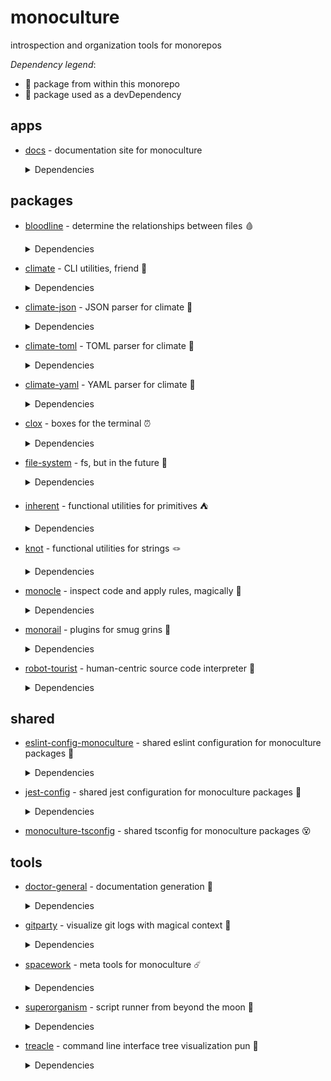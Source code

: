 # monoculture

introspection and organization tools for monorepos

*Dependency legend*:

 - 🦴 package from within this monorepo
 - 🧪 package used as a devDependency



## apps

   * [docs](https://github.com/brekk/monoculture/tree/main/apps/docs) - documentation site for monoculture

     <details><summary>Dependencies</summary>

      - [@chakra-ui/react](https://www.npmjs.com/package/@chakra-ui/react)
      - [@chakra-ui/system](https://www.npmjs.com/package/@chakra-ui/system)
      - [@emotion/react](https://www.npmjs.com/package/@emotion/react)
      - [@emotion/styled](https://www.npmjs.com/package/@emotion/styled)
      - [@mdi/js](https://www.npmjs.com/package/@mdi/js)
      - [framer-motion](https://www.npmjs.com/package/framer-motion)
      - [next](https://www.npmjs.com/package/next)
      - [nextra](https://www.npmjs.com/package/nextra)
      - [nextra-theme-docs](https://www.npmjs.com/package/nextra-theme-docs)
      - [react](https://www.npmjs.com/package/react)
      - [react-dom](https://www.npmjs.com/package/react-dom)
      - [@babel/core](https://www.npmjs.com/package/@babel/core)🧪
      - [@testing-library/dom](https://www.npmjs.com/package/@testing-library/dom)🧪
      - [@testing-library/jest-dom](https://www.npmjs.com/package/@testing-library/jest-dom)🧪
      - [@testing-library/react](https://www.npmjs.com/package/@testing-library/react)🧪
      - [@testing-library/user-event](https://www.npmjs.com/package/@testing-library/user-event)🧪
      - [@types/jest](https://www.npmjs.com/package/@types/jest)🧪
      - [@types/react](https://www.npmjs.com/package/@types/react)🧪
      - [doctor-general](https://github.com/brekk/monoculture/tree/main/tools/doctor-general) 🦴🧪
      - [dotenv-cli](https://www.npmjs.com/package/dotenv-cli)🧪
      - [eslint](https://www.npmjs.com/package/eslint)🧪
      - [eslint-config-monoculture](https://github.com/brekk/monoculture/tree/main/shared/eslint-config-monoculture) 🦴🧪
      - [eslint-plugin-next](https://www.npmjs.com/package/eslint-plugin-next)🧪
      - [eslint-plugin-prettier](https://www.npmjs.com/package/eslint-plugin-prettier)🧪
      - [eslint-plugin-react](https://www.npmjs.com/package/eslint-plugin-react)🧪
      - [eslint-plugin-react-hooks](https://www.npmjs.com/package/eslint-plugin-react-hooks)🧪
      - [jest](https://www.npmjs.com/package/jest)🧪
      - [jest-environment-jsdom](https://www.npmjs.com/package/jest-environment-jsdom)🧪
      - [monoculture-tsconfig](https://github.com/brekk/monoculture/tree/main/shared/monoculture-tsconfig) 🦴🧪
      - [prettier](https://www.npmjs.com/package/prettier)🧪
      - [typescript](https://www.npmjs.com/package/typescript)🧪

     </details>

## packages

   * [bloodline](https://github.com/brekk/monoculture/tree/main/packages/bloodline) - determine the relationships between files 🩸

     <details><summary>Dependencies</summary>

      - [chalk](https://www.npmjs.com/package/chalk)
      - [climate](https://github.com/brekk/monoculture/tree/main/packages/climate) 🦴
      - [dependency-tree](https://www.npmjs.com/package/dependency-tree)
      - [file-system](https://github.com/brekk/monoculture/tree/main/packages/file-system) 🦴
      - [fluture](https://www.npmjs.com/package/fluture)
      - [inherent](https://github.com/brekk/monoculture/tree/main/packages/inherent) 🦴
      - [knot](https://github.com/brekk/monoculture/tree/main/packages/knot) 🦴
      - [precinct](https://www.npmjs.com/package/precinct)
      - [ramda](https://www.npmjs.com/package/ramda)
      - [ts-graphviz](https://www.npmjs.com/package/ts-graphviz)
      - [dotenv-cli](https://www.npmjs.com/package/dotenv-cli)🧪
      - [eslint-config-monoculture](https://github.com/brekk/monoculture/tree/main/shared/eslint-config-monoculture) 🦴🧪
      - [jest-config](https://github.com/brekk/monoculture/tree/main/shared/jest-config) 🦴🧪

     </details>
   * [climate](https://github.com/brekk/monoculture/tree/main/packages/climate) - CLI utilities, friend 👯

     <details><summary>Dependencies</summary>

      - [chalk](https://www.npmjs.com/package/chalk)
      - [envtrace](https://www.npmjs.com/package/envtrace)
      - [file-system](https://github.com/brekk/monoculture/tree/main/packages/file-system) 🦴
      - [ramda](https://www.npmjs.com/package/ramda)
      - [dotenv-cli](https://www.npmjs.com/package/dotenv-cli)🧪
      - [eslint](https://www.npmjs.com/package/eslint)🧪
      - [eslint-config-monoculture](https://github.com/brekk/monoculture/tree/main/shared/eslint-config-monoculture) 🦴🧪
      - [eslint-plugin-prettier](https://www.npmjs.com/package/eslint-plugin-prettier)🧪
      - [jest](https://www.npmjs.com/package/jest)🧪
      - [prettier](https://www.npmjs.com/package/prettier)🧪
      - [smol-toml](https://www.npmjs.com/package/smol-toml)🧪
      - [strip-ansi](https://www.npmjs.com/package/strip-ansi)🧪

     </details>
   * [climate-json](https://github.com/brekk/monoculture/tree/main/packages/climate-json) - JSON parser for climate 🐐

     <details><summary>Dependencies</summary>

      - [ramda](https://www.npmjs.com/package/ramda)
      - [climate](https://github.com/brekk/monoculture/tree/main/packages/climate) 🦴🧪
      - [dotenv-cli](https://www.npmjs.com/package/dotenv-cli)🧪
      - [eslint-config-monoculture](https://github.com/brekk/monoculture/tree/main/shared/eslint-config-monoculture) 🦴🧪
      - [fluture](https://www.npmjs.com/package/fluture)🧪
      - [jest-config](https://github.com/brekk/monoculture/tree/main/shared/jest-config) 🦴🧪

     </details>
   * [climate-toml](https://github.com/brekk/monoculture/tree/main/packages/climate-toml) - TOML parser for climate 🍅

     <details><summary>Dependencies</summary>

      - [ramda](https://www.npmjs.com/package/ramda)
      - [smol-toml](https://www.npmjs.com/package/smol-toml)
      - [climate](https://github.com/brekk/monoculture/tree/main/packages/climate) 🦴🧪
      - [dotenv-cli](https://www.npmjs.com/package/dotenv-cli)🧪
      - [eslint-config-monoculture](https://github.com/brekk/monoculture/tree/main/shared/eslint-config-monoculture) 🦴🧪
      - [fluture](https://www.npmjs.com/package/fluture)🧪
      - [jest-config](https://github.com/brekk/monoculture/tree/main/shared/jest-config) 🦴🧪

     </details>
   * [climate-yaml](https://github.com/brekk/monoculture/tree/main/packages/climate-yaml) - YAML parser for climate 🍠

     <details><summary>Dependencies</summary>

      - [ramda](https://www.npmjs.com/package/ramda)
      - [yaml](https://www.npmjs.com/package/yaml)
      - [climate](https://github.com/brekk/monoculture/tree/main/packages/climate) 🦴🧪
      - [dotenv-cli](https://www.npmjs.com/package/dotenv-cli)🧪
      - [eslint-config-monoculture](https://github.com/brekk/monoculture/tree/main/shared/eslint-config-monoculture) 🦴🧪
      - [fluture](https://www.npmjs.com/package/fluture)🧪
      - [jest-config](https://github.com/brekk/monoculture/tree/main/shared/jest-config) 🦴🧪

     </details>
   * [clox](https://github.com/brekk/monoculture/tree/main/packages/clox) - boxes for the terminal ⏰

     <details><summary>Dependencies</summary>

      - [ansi-align](https://www.npmjs.com/package/ansi-align)
      - [camelcase](https://www.npmjs.com/package/camelcase)
      - [chalk](https://www.npmjs.com/package/chalk)
      - [dotenv-cli](https://www.npmjs.com/package/dotenv-cli)
      - [ramda](https://www.npmjs.com/package/ramda)
      - [string-length](https://www.npmjs.com/package/string-length)
      - [widest-line](https://www.npmjs.com/package/widest-line)
      - [wrap-ansi](https://www.npmjs.com/package/wrap-ansi)
      - [eslint-config-monoculture](https://github.com/brekk/monoculture/tree/main/shared/eslint-config-monoculture) 🦴🧪
      - [jest-config](https://github.com/brekk/monoculture/tree/main/shared/jest-config) 🦴🧪

     </details>
   * [file-system](https://github.com/brekk/monoculture/tree/main/packages/file-system) - fs, but in the future 🔮

     <details><summary>Dependencies</summary>

      - [execa](https://www.npmjs.com/package/execa)
      - [find-up](https://www.npmjs.com/package/find-up)
      - [fluture](https://www.npmjs.com/package/fluture)
      - [ramda](https://www.npmjs.com/package/ramda)
      - [@testing-library/jest-dom](https://www.npmjs.com/package/@testing-library/jest-dom)🧪
      - [dotenv-cli](https://www.npmjs.com/package/dotenv-cli)🧪
      - [eslint-config-monoculture](https://github.com/brekk/monoculture/tree/main/shared/eslint-config-monoculture) 🦴🧪
      - [jest](https://www.npmjs.com/package/jest)🧪
      - [jest-config](https://github.com/brekk/monoculture/tree/main/shared/jest-config) 🦴🧪

     </details>
   * [inherent](https://github.com/brekk/monoculture/tree/main/packages/inherent) - functional utilities for primitives ⛺️

     <details><summary>Dependencies</summary>

      - [ramda](https://www.npmjs.com/package/ramda)
      - [dotenv-cli](https://www.npmjs.com/package/dotenv-cli)🧪
      - [eslint-config-monoculture](https://github.com/brekk/monoculture/tree/main/shared/eslint-config-monoculture) 🦴🧪
      - [jest-config](https://github.com/brekk/monoculture/tree/main/shared/jest-config) 🦴🧪

     </details>
   * [knot](https://github.com/brekk/monoculture/tree/main/packages/knot) - functional utilities for strings 🪢

     <details><summary>Dependencies</summary>

      - [chalk](https://www.npmjs.com/package/chalk)
      - [ramda](https://www.npmjs.com/package/ramda)
      - [dotenv-cli](https://www.npmjs.com/package/dotenv-cli)🧪
      - [eslint-config-monoculture](https://github.com/brekk/monoculture/tree/main/shared/eslint-config-monoculture) 🦴🧪
      - [jest-config](https://github.com/brekk/monoculture/tree/main/shared/jest-config) 🦴🧪

     </details>
   * [monocle](https://github.com/brekk/monoculture/tree/main/packages/monocle) - inspect code and apply rules, magically 🧐

     <details><summary>Dependencies</summary>

      - [climate](https://github.com/brekk/monoculture/tree/main/packages/climate) 🦴
      - [climate-json](https://github.com/brekk/monoculture/tree/main/packages/climate-json) 🦴
      - [climate-toml](https://github.com/brekk/monoculture/tree/main/packages/climate-toml) 🦴
      - [envtrace](https://www.npmjs.com/package/envtrace)
      - [fluture](https://www.npmjs.com/package/fluture)
      - [monorail](https://github.com/brekk/monoculture/tree/main/packages/monorail) 🦴
      - [ramda](https://www.npmjs.com/package/ramda)
      - [dotenv-cli](https://www.npmjs.com/package/dotenv-cli)🧪
      - [esbuild](https://www.npmjs.com/package/esbuild)🧪
      - [eslint-config-monoculture](https://github.com/brekk/monoculture/tree/main/shared/eslint-config-monoculture) 🦴🧪
      - [execa](https://www.npmjs.com/package/execa)🧪
      - [jest](https://www.npmjs.com/package/jest)🧪
      - [jest-config](https://github.com/brekk/monoculture/tree/main/shared/jest-config) 🦴🧪
      - [robot-tourist](https://github.com/brekk/monoculture/tree/main/packages/robot-tourist) 🦴🧪

     </details>
   * [monorail](https://github.com/brekk/monoculture/tree/main/packages/monorail) - plugins for smug grins 🚂

     <details><summary>Dependencies</summary>

      - [@hapi/topo](https://www.npmjs.com/package/@hapi/topo)
      - [envtrace](https://www.npmjs.com/package/envtrace)
      - [file-system](https://github.com/brekk/monoculture/tree/main/packages/file-system) 🦴
      - [dotenv-cli](https://www.npmjs.com/package/dotenv-cli)🧪
      - [esbuild](https://www.npmjs.com/package/esbuild)🧪
      - [eslint-config-monoculture](https://github.com/brekk/monoculture/tree/main/shared/eslint-config-monoculture) 🦴🧪
      - [jest](https://www.npmjs.com/package/jest)🧪
      - [jest-config](https://github.com/brekk/monoculture/tree/main/shared/jest-config) 🦴🧪
      - [nps](https://www.npmjs.com/package/nps)🧪
      - [unusual](https://www.npmjs.com/package/unusual)🧪

     </details>
   * [robot-tourist](https://github.com/brekk/monoculture/tree/main/packages/robot-tourist) - human-centric source code interpreter 🤖

     <details><summary>Dependencies</summary>

      - [change-case](https://www.npmjs.com/package/change-case)
      - [climate](https://github.com/brekk/monoculture/tree/main/packages/climate) 🦴
      - [envtrace](https://www.npmjs.com/package/envtrace)
      - [file-system](https://github.com/brekk/monoculture/tree/main/packages/file-system) 🦴
      - [ramda](https://www.npmjs.com/package/ramda)
      - [stemmer](https://www.npmjs.com/package/stemmer)
      - [dotenv-cli](https://www.npmjs.com/package/dotenv-cli)🧪
      - [esbuild](https://www.npmjs.com/package/esbuild)🧪
      - [eslint](https://www.npmjs.com/package/eslint)🧪
      - [eslint-config-monoculture](https://github.com/brekk/monoculture/tree/main/shared/eslint-config-monoculture) 🦴🧪
      - [jest](https://www.npmjs.com/package/jest)🧪
      - [prettier](https://www.npmjs.com/package/prettier)🧪
      - [strip-ansi](https://www.npmjs.com/package/strip-ansi)🧪

     </details>

## shared

   * [eslint-config-monoculture](https://github.com/brekk/monoculture/tree/main/shared/eslint-config-monoculture) - shared eslint configuration for monoculture packages 🧹

     <details><summary>Dependencies</summary>

      - [@typescript-eslint/eslint-plugin](https://www.npmjs.com/package/@typescript-eslint/eslint-plugin)
      - [@typescript-eslint/parser](https://www.npmjs.com/package/@typescript-eslint/parser)
      - [eslint](https://www.npmjs.com/package/eslint)
      - [eslint-config-next](https://www.npmjs.com/package/eslint-config-next)
      - [eslint-config-prettier](https://www.npmjs.com/package/eslint-config-prettier)
      - [eslint-config-turbo](https://www.npmjs.com/package/eslint-config-turbo)
      - [eslint-plugin-babel](https://www.npmjs.com/package/eslint-plugin-babel)
      - [eslint-plugin-fp](https://www.npmjs.com/package/eslint-plugin-fp)
      - [eslint-plugin-import](https://www.npmjs.com/package/eslint-plugin-import)
      - [eslint-plugin-jsdoc](https://www.npmjs.com/package/eslint-plugin-jsdoc)
      - [eslint-plugin-prettier](https://www.npmjs.com/package/eslint-plugin-prettier)
      - [eslint-plugin-ramda](https://www.npmjs.com/package/eslint-plugin-ramda)
      - [eslint-plugin-react](https://www.npmjs.com/package/eslint-plugin-react)
      - [eslint-plugin-unused-imports](https://www.npmjs.com/package/eslint-plugin-unused-imports)
      - [prettier](https://www.npmjs.com/package/prettier)🧪
      - [typescript](https://www.npmjs.com/package/typescript)🧪

     </details>
   * [jest-config](https://github.com/brekk/monoculture/tree/main/shared/jest-config) - shared jest configuration for monoculture packages 🎪

     <details><summary>Dependencies</summary>

      - [@swc/core](https://www.npmjs.com/package/@swc/core)
      - [@swc/jest](https://www.npmjs.com/package/@swc/jest)
      - [@testing-library/jest-dom](https://www.npmjs.com/package/@testing-library/jest-dom)
      - [jest](https://www.npmjs.com/package/jest)
      - [ts-jest-resolver](https://www.npmjs.com/package/ts-jest-resolver)
      - [typescript](https://www.npmjs.com/package/typescript)

     </details>
   * [monoculture-tsconfig](https://github.com/brekk/monoculture/tree/main/shared/monoculture-tsconfig) - shared tsconfig for monoculture packages 😵


## tools

   * [doctor-general](https://github.com/brekk/monoculture/tree/main/tools/doctor-general) - documentation generation 🫡

     <details><summary>Dependencies</summary>

      - [climate](https://github.com/brekk/monoculture/tree/main/packages/climate) 🦴
      - [file-system](https://github.com/brekk/monoculture/tree/main/packages/file-system) 🦴
      - [fluture](https://www.npmjs.com/package/fluture)
      - [inherent](https://github.com/brekk/monoculture/tree/main/packages/inherent) 🦴
      - [knot](https://github.com/brekk/monoculture/tree/main/packages/knot) 🦴
      - [ramda](https://www.npmjs.com/package/ramda)
      - [dotenv-cli](https://www.npmjs.com/package/dotenv-cli)🧪
      - [envtrace](https://www.npmjs.com/package/envtrace)🧪
      - [esbuild](https://www.npmjs.com/package/esbuild)🧪
      - [eslint-config-monoculture](https://github.com/brekk/monoculture/tree/main/shared/eslint-config-monoculture) 🦴🧪
      - [jest-environment-jsdom](https://www.npmjs.com/package/jest-environment-jsdom)🧪
      - [madge](https://www.npmjs.com/package/madge)🧪
      - [strip-ansi](https://www.npmjs.com/package/strip-ansi)🧪
      - [xtrace](https://www.npmjs.com/package/xtrace)🧪

     </details>
   * [gitparty](https://github.com/brekk/monoculture/tree/main/tools/gitparty) - visualize git logs with magical context 🎨

     <details><summary>Dependencies</summary>

      - [climate](https://github.com/brekk/monoculture/tree/main/packages/climate) 🦴
      - [clox](https://github.com/brekk/monoculture/tree/main/packages/clox) 🦴
      - [date-fns](https://www.npmjs.com/package/date-fns)
      - [date-fns-tz](https://www.npmjs.com/package/date-fns-tz)
      - [file-system](https://github.com/brekk/monoculture/tree/main/packages/file-system) 🦴
      - [fluture](https://www.npmjs.com/package/fluture)
      - [gitlog](https://www.npmjs.com/package/gitlog)
      - [micromatch](https://www.npmjs.com/package/micromatch)
      - [ramda](https://www.npmjs.com/package/ramda)
      - [treacle](https://github.com/brekk/monoculture/tree/main/tools/treacle) 🦴
      - [dotenv-cli](https://www.npmjs.com/package/dotenv-cli)🧪
      - [eslint-config-monoculture](https://github.com/brekk/monoculture/tree/main/shared/eslint-config-monoculture) 🦴🧪
      - [jest-config](https://github.com/brekk/monoculture/tree/main/shared/jest-config) 🦴🧪

     </details>
   * [spacework](https://github.com/brekk/monoculture/tree/main/tools/spacework) - meta tools for monoculture ☄️

     <details><summary>Dependencies</summary>

      - [execa](https://www.npmjs.com/package/execa)
      - [fluture](https://www.npmjs.com/package/fluture)
      - [ramda](https://www.npmjs.com/package/ramda)
      - [snang](https://www.npmjs.com/package/snang)
      - [eslint-config-monoculture](https://github.com/brekk/monoculture/tree/main/shared/eslint-config-monoculture) 🦴🧪
      - [nps-utils](https://www.npmjs.com/package/nps-utils)🧪

     </details>
   * [superorganism](https://github.com/brekk/monoculture/tree/main/tools/superorganism) - script runner from beyond the moon 🦠

     <details><summary>Dependencies</summary>

      - [chalk](https://www.npmjs.com/package/chalk)
      - [climate](https://github.com/brekk/monoculture/tree/main/packages/climate) 🦴
      - [dotenv-cli](https://www.npmjs.com/package/dotenv-cli)
      - [envtrace](https://www.npmjs.com/package/envtrace)
      - [file-system](https://github.com/brekk/monoculture/tree/main/packages/file-system) 🦴
      - [fluture](https://www.npmjs.com/package/fluture)
      - [project-bin-path](https://www.npmjs.com/package/project-bin-path)
      - [ramda](https://www.npmjs.com/package/ramda)
      - [esbuild](https://www.npmjs.com/package/esbuild)🧪
      - [eslint-config-monoculture](https://github.com/brekk/monoculture/tree/main/shared/eslint-config-monoculture) 🦴🧪
      - [fastest-levenshtein](https://www.npmjs.com/package/fastest-levenshtein)🧪
      - [jest-config](https://github.com/brekk/monoculture/tree/main/shared/jest-config) 🦴🧪

     </details>
   * [treacle](https://github.com/brekk/monoculture/tree/main/tools/treacle) - command line interface tree visualization pun 🫠

     <details><summary>Dependencies</summary>

      - [execa](https://www.npmjs.com/package/execa)
      - [file-system](https://github.com/brekk/monoculture/tree/main/packages/file-system) 🦴
      - [fluture](https://www.npmjs.com/package/fluture)
      - [gitlog](https://www.npmjs.com/package/gitlog)
      - [ramda](https://www.npmjs.com/package/ramda)
      - [dotenv-cli](https://www.npmjs.com/package/dotenv-cli)🧪
      - [eslint-config-monoculture](https://github.com/brekk/monoculture/tree/main/shared/eslint-config-monoculture) 🦴🧪
      - [jest-config](https://github.com/brekk/monoculture/tree/main/shared/jest-config) 🦴🧪

     </details>
